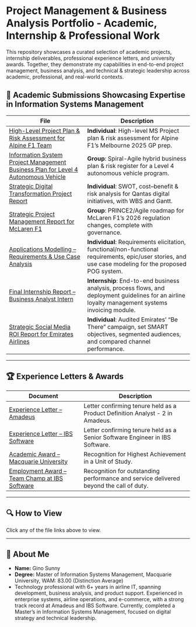 # Project Management & Business Analysis Portfolio - Academic, Internship & Professional Work

This repository showcases a curated selection of academic projects, internship deliverables, professional experience letters, and university awards. Together, they demonstrate my capabilities in end-to-end project management, business analysis, and technical & strategic leadership across academic, professional, and real-world contexts.

## 📂 Academic Submissions Showcasing Expertise in Information Systems Management

| File | Description |
| ---- | ----------- |
| [High-Level Project Plan & Risk Assessment for Alpine F1 Team](https://github.com/sunnygino10/Masters-Projects/blob/b128bb390483b8dd2c1e8bf1f4b6a6cc9b9c792b/High-Level%20Project%20Plan%20%26%20Risk%20Assessment%20for%20Alpine%20F1%20Team.pdf) | **Individual**: High-level MS Project plan & risk assessment for Alpine F1’s Melbourne 2025 GP prep. |
| [Information System Project Management Business Plan for Level 4 Autonomous Vehicle](https://github.com/sunnygino10/Masters-Projects/blob/b128bb390483b8dd2c1e8bf1f4b6a6cc9b9c792b/IS%20Project%20Management%20Business%20Plan%20for%20Level%204%20Autonomous%20Vehicle.pdf) | **Group**: Spiral-Agile hybrid business plan & risk register for a Level 4 autonomous vehicle program. |
| [Strategic Digital Transformation Project Report](https://github.com/sunnygino10/Masters-Projects/blob/4b00f0d8539fd89a505411094f249ebdf35207d2/Strategic%20Digital%20Transformation%20Project%20Report.pdf) | **Individual**: SWOT, cost–benefit & risk analysis for Qantas digital initiatives, with WBS and Gantt. |
| [Strategic Project Management Report for McLaren F1](https://github.com/sunnygino10/Masters-Projects/blob/b128bb390483b8dd2c1e8bf1f4b6a6cc9b9c792b/Strategic%20Project%20Management%20Report%20for%20McLaren%20F1.pdf) | **Group**: PRINCE2/Agile roadmap for McLaren F1’s 2026 regulation changes, complete with governance. |
| [Applications Modelling – Requirements & Use Case Analysis](https://github.com/sunnygino10/pm-ba-portfolio/blob/82b50ee87d5720cb1a3a9b1b5892af096954f830/Applications%20Modelling%20%E2%80%93%20Requirements%20%26%20Use%20Case%20Analysis.pdf) | **Individual**: Requirements elicitation, functional/non-functional requirements, epic/user stories, and use case modeling for the proposed POG system. |
| [Final Internship Report – Business Analyst Intern](https://github.com/sunnygino10/Masters-Projects/blob/b128bb390483b8dd2c1e8bf1f4b6a6cc9b9c792b/Final%20Internship%20Report%20%E2%80%93%20Business%20Analyst%20Intern.pdf) | **Internship**: End-to-end business analysis, process flows, and deployment guidelines for an airline loyalty management systems invoicing module. |
| [Strategic Social Media ROI Report for Emirates Airlines](https://github.com/sunnygino10/Masters-Projects/blob/e572e7c34d1df98c63060a90f39f93972a0f93fc/Strategic%20Social%20Media%20ROI%20Report%20for%20Emirates%20Airlines.pdf) | **Individual**: Audited Emirates’ “Be There” campaign, set SMART objectives, segmented audiences, and compared channel performance. |

---

## 🏆 Experience Letters & Awards

| Document | Description |
| -------- | ----------- |
| [Experience Letter – Amadeus](https://github.com/sunnygino10/pm-ba-portfolio/blob/9687279a7789309b2b92e56afd9ce3da96842fe6/Experience%20Letter%20-%20Amadeus.pdf) | Letter confirming tenure held as a Product Definition Analyst - 2 in Amadeus. |
| [Experience Letter – IBS Software](https://github.com/sunnygino10/pm-ba-portfolio/blob/9687279a7789309b2b92e56afd9ce3da96842fe6/Experience%20letter%20-%20IBS.pdf) | Letter confirming tenure held as a Senior Software Engineer in IBS Software. |
| [Academic Award – Macquarie University](https://github.com/sunnygino10/pm-ba-portfolio/blob/c987e5225fbf1f2fca006ecec2ef5625555c9f5a/Highest%20Achiever%20-%20COMP6750%20S1%2024.jpg) | Recognition for Highest Achievement in a Unit of Study. |
| [Employment Award – Team Champ at IBS Software](https://github.com/sunnygino10/pm-ba-portfolio/blob/c1d7642d427891fdd0cb2e285360feb29ed9af79/Team%20Champ%20Award.pdf) | Recognition for outstanding performance and service delivered beyond the call of duty.|
---

## 🔍 How to View

Click any of the file links above to view.

---

## 👤 About Me

- **Name:** Gino Sunny  
- **Degree:** Master of Information Systems Management, Macquarie University, WAM: 83.00 (Distinction Average)
- Technology professional with 6+ years in airline IT, spanning development, business analysis, and product support. Experienced in enterprise systems, airline operations, and e-commerce, with a strong track record at Amadeus and IBS Software. Currently, completed a Master’s in Information Systems Management, focused on digital strategy and technical leadership.
